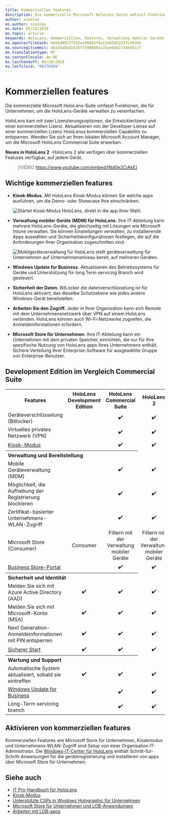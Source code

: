 ```yaml
---
title: Kommerziellen features
description: Die kommerzielle Microsoft HoloLens-Suite umfasst Funktionen, die für Unternehmen, um die HoloLens-Geräte verwalten zu vereinfachen.  HoloLens 2 sind Equipt mit kommerziellen Features standardmäßig.
author: scooley
ms.author: scooley
ms.date: 05/23/2019
ms.topic: article
keywords: HoloLens, kommerziellen, Features, Verwaltung mobiler Geräte, mobile geräteverwaltung, Kiosk-Modus
ms.openlocfilehash: 4da540072fd32ac99692f0a13eb5852337c493bb
ms.sourcegitcommit: aba33a8ad1416f7598048ac35ae9ab1734bd5c37
ms.translationtype: MT
ms.contentlocale: de-DE
ms.lasthandoff: 05/28/2019
ms.locfileid: "66270359"
---
```

# <a name="commercial-features"></a>Kommerziellen features

Die kommerzielle Microsoft HoloLens-Suite umfasst Funktionen, die für Unternehmen, um die HoloLens-Geräte verwalten zu vereinfachen.

HoloLens kam mit zwei Lizenzierungsoptionen, die Entwicklerlizenz und einer kommerziellen Lizenz.  Aktualisieren von der Developer-Liense auf einer kommerziellen Lizenz HoloLenss kommerziellen Capabilitis zu entsperren.  Wenden Sie sich an Ihren lokalen Microsoft Account Manager, um die Microsoft HoloLens Commercial Suite erwerben.

**Neues in HoloLens 2** -HoloLens 2 alle verfügen über kommerziellen Features verfügbar, auf jedem Gerät.

>[!VIDEO https://www.youtube.com/embed/tNd0e2CiAkE]

## <a name="key-commercial-features"></a>Wichtige kommerziellen features

* **Kiosk-Modus.** Mit HoloLens Kiosk-Modus können Sie welche apps ausführen, um die Demo- oder Showcase Ihre einschränken.

  ![Startet Kiosk-Modus HoloLens, direkt in die app Ihrer Wahl.](images/201608-kioskmode-400px.png)

* **Verwaltung mobiler Geräte (MDM) für HoloLens.** Ihre IT-Abteilung kann mehrere HoloLens-Geräte, die gleichzeitig mit Lösungen wie Microsoft Intune verwalten. Sie können Einstellungen verwalten, zu installierende Apps auswählen und Sicherheitskonfigurationen festlegen, die auf die Anforderungen Ihrer Organisation zugeschnitten sind.

  ![Mobilgeräteverwaltung für HoloLens stellt geräteverwaltung für Unternehmen auf Unternehmensniveau bereit, auf mehreren Geräten.](images/201608-enterprisemanagement-400px.png)
   
* **Windows Update for Business.** Aktualisieren des Betriebssystems für Geräte und Unterstützung für long Term servicing Branch wird gesteuert.
* **Sicherheit der Daten.** BitLocker die datenverschlüsselung ist für HoloLens aktiviert, das dieselbe Schutzebene wie jedes andere Windows-Gerät bereitstellen.
* **Arbeiten Sie den Zugriff.** Jeder in Ihrer Organisation kann sich Remote mit dem Unternehmensnetzwerk über VPN auf einem HoloLens verbinden. HoloLens können auch Wi-Fi-Netzwerke zugreifen, die Anmeldeinformationen erfordern.
* **Microsoft Store für Unternehmen.** Ihre IT-Abteilung kann ein Unternehmen mit dem privaten Speicher, einrichten, die nur für Ihre spezifische Nutzung von HoloLens apps Ihres Unternehmens enthält. Sichere Verteilung Ihrer Enterprise-Software für ausgewählte Gruppe von Enterprise-Benutzer.

## <a name="development-edition-vs-commercial-suite"></a>Development Edition im Vergleich Commercial Suite

<table>
<tr>
<th>Features</th><th>HoloLens Development Edition</th><th>HoloLens Commercial Suite</th><th>HoloLens 2</th>
</tr><tr>
<td>Geräteverschlüsselung (Bitlocker)</td><td></td><td style="text-align: center;">✔️</td><td style="text-align: center;">✔️</td>
</tr><tr>
<td>Virtuelles privates Netzwerk (VPN)</td><td></td><td style="text-align: center;">✔️</td><td style="text-align: center;">✔️</td>
</tr><tr>
<td><a href="using-the-windows-device-portal.md#kiosk-mode">Kiosk-Modus</a></td><td></td><td style="text-align: center;">✔️</td><td style="text-align: center;">✔️</td>
</tr><tr>
<th colspan="3" style="text-align: left;"> Verwaltung und Bereitstellung</th>
</tr><tr>
<td>Mobile Geräteverwaltung (MDM)</td><td style="text-align: center;"></td><td style="text-align: center;">✔️</td><td style="text-align: center;">✔️</td>
</tr><tr>
<td>Möglichkeit, die Aufhebung der Registrierung blockieren</td><td></td><td style="text-align: center;">✔️</td><td style="text-align: center;">✔️</td>
</tr><tr>
<td>Zertifikat-basierter Unternehmens-WLAN-Zugriff</td><td></td><td style="text-align: center;">✔️</td><td style="text-align: center;">✔️</td>
</tr><tr>
<td>Microsoft Store (Consumer)</td><td style="text-align: center;">Consumer</td><td style="text-align: center;">Filtern mit der Verwaltung mobiler Geräte</td><td style="text-align: center;">Filtern mit der Verwaltung mobiler Geräte</td>
</tr><tr>
<td><a href="https://technet.microsoft.com/itpro/windows/manage/working-with-line-of-business-apps">Business Store-Portal</a></td><td></td><td style="text-align: center;">✔️</td><td style="text-align: center;">✔️</td>
</tr><tr>
<th colspan="3" style="text-align: left;"> Sicherheit und Identität</th>
</tr><tr>
<td>Melden Sie sich mit Azure Active Directory (AAD)</td><td style="text-align: center;">✔️</td><td style="text-align: center;">✔️</td><td style="text-align: center;">✔️</td>
</tr><tr>
<td>Melden Sie sich mit Microsoft-Konto (MSA)</td><td style="text-align: center;">✔️</td><td style="text-align: center;">✔️</td><td style="text-align: center;">✔️</td>
</tr><tr>
<td>Next Generation-Anmeldeinformationen mit PIN entsperren</td><td style="text-align: center;">✔️</td><td style="text-align: center;">✔️</td><td style="text-align: center;">✔️</td>
</tr><tr>
<td><a href="https://msdn.microsoft.com/windows/hardware/commercialize/manufacture/desktop/secure-boot-overview">Sicherer Start</a></td><td style="text-align: center;">✔️</td><td style="text-align: center;">✔️</td><td style="text-align: center;">✔️</td>
</tr><tr>
<th colspan="3" style="text-align: left;"> Wartung und Support</th>
</tr><tr>
<td>Automatische System aktualisiert, sobald sie eintreffen</td><td style="text-align: center;">✔️</td><td style="text-align: center;">✔️</td><td style="text-align: center;">✔️</td>
</tr><tr>
<td><a href="https://technet.microsoft.com/itpro/windows/plan/windows-update-for-business">Windows Update for Business</a></td><td></td><td style="text-align: center;">✔️</td><td style="text-align: center;">✔️</td>
</tr><tr>
<td>Long-Term servicing branch</td><td></td><td style="text-align: center;">✔️</td><td style="text-align: center;">✔️</td>
</tr>
</table>



## <a name="enabling-commercial-features"></a>Aktivieren von kommerziellen features

Kommerziellen Features wie Microsoft Store für Unternehmen, Kioskmodus und Unternehmens-WLAN-Zugriff sind Setup von einer Organisation IT-Administrator. Die [Windows-IT-Center für HoloLens](https://docs.microsoft.com/hololens) enthält Schritt-für-Schritt-Anweisungen für die geräteregistrierung und Installieren von apps über Microsoft Store für Unternehmen.

## <a name="see-also"></a>Siehe auch
* [IT Pro-Handbuch für HoloLens](https://technet.microsoft.com/itpro/hololens/index)
* [Kiosk-Modus](using-the-windows-device-portal.md#kiosk-mode)
* [Unterstützte CSPs in Windows Holographic für Unternehmen](https://msdn.microsoft.com/library/windows/hardware/dn920025(v=vs.85).aspx#HoloLens)
* [Microsoft Store für Unternehmen und LOB-Anwendungen](https://blogs.technet.microsoft.com/sbucci/2016/04/13/windows-store-for-business-and-line-of-business-applications/)
* [Arbeiten mit LOB-apps](https://technet.microsoft.com/itpro/windows/manage/working-with-line-of-business-apps)
